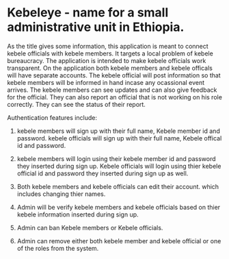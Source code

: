 # Kebeleye - name for a small administrative unit in Ethiopia.

                                                                                                                              
As the title gives some information, this application is meant to connect kebele officials with kebele members. It targets a local problem of kebele bureaucracy. The application is intended to make kebele officials work transparent. On the application both kebele members and kebele officals will have separate accounts. The kebele official will post information so that kebele members will be informed in hand incase any ocassional event arrives. The kebele members can see updates and can also give feedback for the official. They can also report an official that is not working on his role correctly. They can see the status of their report.

Authentication features include:

1. kebele members will sign up with their full name, Kebele member id and password. kebele officials will sign up with their full name, Kebele offical id and password.

2. kebele members will login using their kebele member id and password they inserted during sign up. Kebele officials will login using thier kebele official id and password they inserted during sign up as well.

3. Both kebele members and kebele officials can edit their account. which includes changing thier names.

4. Admin will be verify kebele members and kebele officials based on thier kebele information inserted during sign up.

5. Admin can ban Kebele members or Kebele officials.

6. Admin can remove either both kebele member and kebele official or one of the roles from the system.
